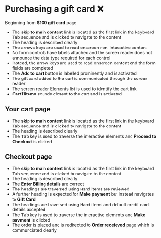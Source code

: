 # Purchasing a gift card :x:
Beginning from **$100 gift card** page
- The **skip to main content** link is located as the first link in the keyboard <kbd>Tab</kbd> sequence and is clicked to navigate to the content
- The heading is described clearly
- The arrows keys are used to read onscreen non-interactive content
- No form controls have labels attached and the screen reader does not announce the data type required for each control
- Instead, the arrow keys are used to read onscreen content and the form fields are completed
- The **Add to cart** button is labelled prominently and is activated
- The gift card added to the cart is communicated through the screen reader
- The screen reader Elements list is used to identify the cart link
- **Cart11items** sounds closest to the cart and is activated

## **Your cart** page
- The **skip to main content** link is located as the first link in the keyboard <kbd>Tab</kbd> sequence and is clicked to navigate to the content
- The heading is described clearly
- The <kbd>Tab</kbd> key is used to traverse the interactive elements and **Proceed to Checkout** is clicked

## **Checkout** page
- The **skip to main content** link is located as the first link in the keyboard <kbd>Tab</kbd> sequence and is clicked to navigate to the content
- The heading is described clearly
- The **Enter Billing details** are correct
- The headings are traversed using <kbd>H</kbd>and items are reviewed
- A further heading is expected for **Make payment** but instead navigates to **Gift Card**
- The headings are traversed using <kbd>H</kbd>and items and default credit card details accepted
- The <kbd>Tab</kbd> key is used to traverse the interactive elements and **Make payment** is clicked
- The order is placed and is redirected to **Order receieved** page which is communciated clearly
